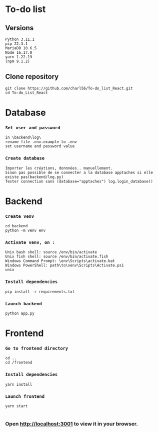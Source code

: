 # To-do list 

## Versions
```
Python 3.11.1
pip 22.3.1 
MariaDB 10.6.5
Node 16.17.0
yarn 1.22.19
(npm 9.1.2)
```



## Clone repository
```
git clone https://github.com/charl56/To-do_list_React.git
cd To-do_List_React
```


# Database

### `Set user and password`
```
in \backend\log\
rename file .env.example to .env
set username and password value
```

### `Create database`
```
Importer les créations, donnnées.. manuellement.
Sinon pas possible de se connecter a la database apptaches si elle existe pas(backend/log.py)
Tester connection sans (database="apptaches") log.login_database()
```


# Backend
### `Create venv`
```
cd backend
python -m venv env
```
### `Activate venv, on :`
```
Unix bash shell: source /env/bin/activate
Unix fish shell: source /env/bin/activate.fish
Windows Command Prompt: \env\Scripts\activate.bat
Windows PowerShell: path\to\venv\Scripts\Activate.ps1
unix
```
### `Install dependencies`
```
pip install -r requirements.txt
```
### `Launch backend`
```
python app.py
```



# Frontend
### `Go to frontend directory`
```
cd ..
cd /frontend
```
### `Install dependencies`
```
yarn install
```

### `Launch frontend`
```
yarn start
```
#
### Open [http://localhost:3001](http://localhost:3001) to view it in your browser.

